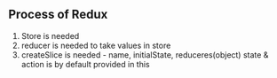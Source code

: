 ## Process of Redux

1. Store is needed
2. reducer is needed to take values in store
3. createSlice is needed - name, initialState, reduceres(object)
    state & action is by default provided in this